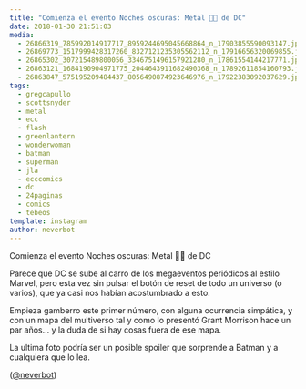 ```yaml
---
title: "Comienza el evento Noches oscuras: Metal 🤘🏻 de DC"
date: 2018-01-30 21:51:03
media: 
  - 26866319_785992014917717_8959244695045668864_n_17903855590093147.jpg
  - 26869773_1517999428317260_8327121235305562112_n_17916656320069855.jpg
  - 26865302_307215489800056_3346751496157921280_n_17861554144217771.jpg
  - 26863121_1684190904971775_2044643911682490368_n_17892611854160793.jpg
  - 26863847_575195209484437_8056490874923646976_n_17922383092037629.jpg
tags: 
  - gregcapullo
  - scottsnyder
  - metal
  - ecc
  - flash
  - greenlantern
  - wonderwoman
  - batman
  - superman
  - jla
  - ecccomics
  - dc
  - 24paginas
  - comics
  - tebeos
template: instagram
author: neverbot
---
```


Comienza el evento Noches oscuras: Metal 🤘🏻 de DC


Parece que DC se sube al carro de los megaeventos periódicos al estilo Marvel, pero esta vez sin pulsar el botón de reset de todo un universo (o varios), que ya casi nos habían acostumbrado a esto.


Empieza gamberro este primer número, con alguna ocurrencia simpática, y con un mapa del multiverso tal y como lo presentó Grant Morrison hace un par años... y la duda de si hay cosas fuera de ese mapa.


La ultima foto podría ser un posible spoiler que sorprende a Batman y a cualquiera que lo lea.


([@neverbot](https://instagram.com/neverbot))



